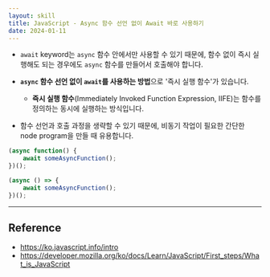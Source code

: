 ```yaml
---
layout: skill
title: JavaScript - Async 함수 선언 없이 Await 바로 사용하기
date: 2024-01-11
---
```





- `await` keyword는 `async` 함수 안에서만 사용할 수 있기 때문에, 함수 없이 즉시 실행해도 되는 경우에도 `async` 함수를 만들어서 호출해야 합니다.

- **`async` 함수 선언 없이 `await`를 사용하는 방법**으로 '즉시 실행 함수'가 있습니다.
    - **즉시 실행 함수**(Immediately Invoked Function Expression, IIFE)는 함수를 정의하는 동시에 실행하는 방식입니다.

- 함수 선언과 호출 과정을 생략할 수 있기 때문에, 비동기 작업이 필요한 간단한 node program을 만들 때 유용합니다.

```js
(async function() {
    await someAsyncFunction();
})();
```

```js
(async () => {
    await someAsyncFunction();
})();
```




---




## Reference

- <https://ko.javascript.info/intro>
- <https://developer.mozilla.org/ko/docs/Learn/JavaScript/First_steps/What_is_JavaScript>
